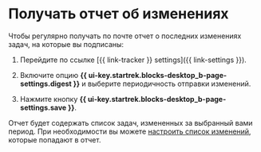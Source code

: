 # Получать отчет об изменениях

Чтобы регулярно получать по почте отчет о последних изменениях задач, на которые вы подписаны:

<!---1. {% include [open-personal-settings](../../_includes/tracker/open-personal-settings.md) %}-->

1. Перейдите по ссылке [{{ link-tracker }} settings]({{ link-settings }}).

1. Включите опцию **{{ ui-key.startrek.blocks-desktop_b-page-settings.digest }}** и выберите периодичность отправки изменений.

1. Нажмите кнопку **{{ ui-key.startrek.blocks-desktop_b-page-settings.save }}**.

Отчет будет содержать список задач, измененных за выбранный вами период. При необходимости вы можете [настроить список изменений](notification-settings.md), которые попадают в отчет.
